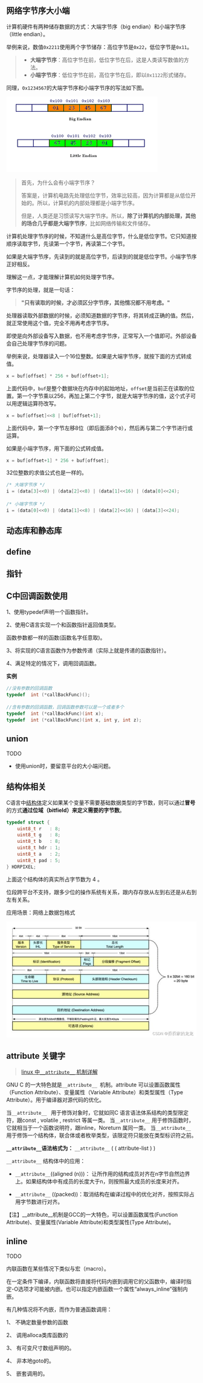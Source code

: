 ## 网络字节序大小端

计算机硬件有两种储存数据的方式：大端字节序（big endian）和小端字节序（little endian）。

举例来说，数值`0x2211`使用两个字节储存：高位字节是`0x22`，低位字节是`0x11`。

> - **大端字节序**：高位字节在前，低位字节在后，这是人类读写数值的方法。
> - **小端字节序**：低位字节在前，高位字节在后，即以`0x1122`形式储存。

同理，`0x1234567`的大端字节序和小端字节序的写法如下图。

![img](images/0-Ccode-02.png)

> 首先，为什么会有小端字节序？
>
> 答案是，计算机电路先处理低位字节，效率比较高，因为计算都是从低位开始的。所以，计算机的内部处理都是小端字节序。
>
> 但是，人类还是习惯读写大端字节序。所以，**除了计算机的内部处理，其他的场合几乎都是大端字节序**，比如网络传输和文件储存。

计算机处理字节序的时候，不知道什么是高位字节，什么是低位字节。它只知道按顺序读取字节，先读第一个字节，再读第二个字节。

如果是大端字节序，先读到的就是高位字节，后读到的就是低位字节。小端字节序正好相反。

理解这一点，才能理解计算机如何处理字节序。

字节序的处理，就是一句话：

> **"只有读取的时候，才必须区分字节序，其他情况都不用考虑。"**

处理器读取外部数据的时候，必须知道数据的字节序，将其转成正确的值。然后，就正常使用这个值，完全不用再考虑字节序。

即使是向外部设备写入数据，也不用考虑字节序，正常写入一个值即可。外部设备会自己处理字节序的问题。

举例来说，处理器读入一个16位整数。如果是大端字节序，就按下面的方式转成值。

```c
x = buf[offset] * 256 + buf[offset+1];
```

上面代码中，`buf`是整个数据块在内存中的起始地址，`offset`是当前正在读取的位置。第一个字节乘以256，再加上第二个字节，就是大端字节序的值，这个式子可以用逻辑运算符改写。

```c
x = buf[offset]<<8 | buf[offset+1];
```

上面代码中，第一个字节左移8位（即后面添8个`0`），然后再与第二个字节进行或运算。

如果是小端字节序，用下面的公式转成值。

```c
x = buf[offset+1] * 256 + buf[offset];
```

32位整数的求值公式也是一样的。

```c
/* 大端字节序 */
i = (data[3]<<0) | (data[2]<<8) | (data[1]<<16) | (data[0]<<24);

/* 小端字节序 */
i = (data[0]<<0) | (data[1]<<8) | (data[2]<<16) | (data[3]<<24);
```



## 动态库和静态库



## define





## 指针



## C中回调函数使用

1、使用typedef声明一个函数指针。

2、使用C语言实现一个和函数指针返回值类型。

函数参数都一样的函数(函数名字任意取)。

3、将实现的C语言函数作为参数传递（实际上就是传递的函数指针）。

4、满足特定的情况下，调用回调函数。

**实例**

```c
//没有参数的回调函数
typedef  int (*callBackFunc)();
 
//含有参数的回调函数，回调函数参数可以是一个或者多个
typedef  int (*callBackFunc)(int x);
typedef  int (*callBackFunc)(int x, int y, int z);
```

## union

TODO

- 使用union时，要留意平台的大小端问题。

## 结构体相关

C语言中[结构体](https://so.csdn.net/so/search?q=结构体&spm=1001.2101.3001.7020)定义如果某个变量不需要基础数据类型的字节数，则可以通过**冒号**的方式**通过位域（bitfield）来定义需要的字节数**。

```c
typedef struct {
    uint8_t r   : 8;
    uint8_t g   : 8;
    uint8_t b   : 8;
    uint8_t hdr : 1;
    uint8_t a   : 2;
    uint8_t pad : 5;
} HDRPIXEL;
```

上面这个结构体的真实所占字节数为 4 。

位段跨平台不支持，跟多少位的操作系统有关系，跟内存存放从左到右还是从右到左有关系。

应用场景：网络上数据包格式

![在这里插入图片描述](images/0-Ccode-01.png)

## attribute 关键字

> [linux 中`__attribute__` 机制详解](https://blog.csdn.net/shift_wwx/article/details/103689854)

GNU C 的一大特色就是`__attribute__ `机制。attribute 可以设置函数属性（Function Attribute）、变量属性（Variable Attribute）和类型属性（Type Attribute）。用于编译器对源代码的优化。

当`__attribute__ ` 用于修饰对象时，它就如同C 语言语法体系结构的类型限定符，跟const , volatile , restrict 等属一类。
当`__attribute__` 用于修饰函数时，它就相当于一个函数说明符，跟inline，Noreturn 属同一类。
当`__attribute__` 用于修饰一个结构体，联合体或者枚举类型，该限定符只能放在类型标识符之前。

**`__attribute__`语法格式为：** `__attribute__` ( ( attribute-list ) )

`__attribute__` 结构体中的应用：

- `__attribute__`((aligned (n)))： 让所作用的结构成员对齐在n字节自然边界上。如果结构体中有成员的长度大于n，则按照最大成员的长度来对齐。

- `__attribute__` ((packed))：取消结构在编译过程中的优化对齐，按照实际占用字节数进行对齐。

【注】__attribute__机制是GCC的一大特色，可以设置函数属性(Function Attribute)、变量属性(Variable Attribute)和类型属性(Type Attribute)。

## inline

TODO

内联函数在某些情况下类似与宏（macro）。

在一定条件下编译，内联函数将直接将代码内嵌到调用它的父函数中，编译时指定-O选项才可能被内嵌。也可以指定内嵌函数一个属性“always_inline”强制内嵌。

有几种情况将不内嵌，而作为普通函数调用：

1、 不确定数量参数的函数

2、 调用alloca类库函数的

3、 有可变尺寸数组声明的。

4、 非本地goto的。

5、 嵌套调用的。

